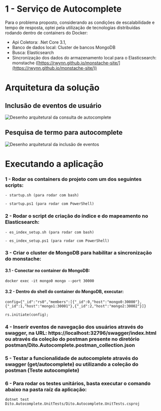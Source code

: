# 1 - Serviço de Autocomplete

Para o problema proposto, considerando as condições de escalabilidade e tempo de resposta, optei pela utilização de tecnologias distribuídas rodando dentro de containers do Docker:

- Api Coletora: .Net Core 3.1, 
- Banco de dados local: Cluster de bancos MongoDB
- Busca: Elasticsearch
- Sincronização dos dados do armazenamento local para o Elasticsearch: monstache ([https://rwynn.github.io/monstache-site/](https://rwynn.github.io/monstache-site/))

# Arquitetura da solução

## Inclusão de eventos de usuário
![Desenho arquitetural da consulta de autocomplete](https://drive.google.com/uc?export=view&id=1hQgOgTHaYMwR1n9w0WOkSZCHEeWrkPUY)

## Pesquisa de termo para autocomplete
![Desenho arquitetural da inclusão de eventos](https://drive.google.com/uc?export=view&id=10Zif_-u9k2HtMLK1lLt5ISKYxrRj3BRb)

# Executando a aplicação

### 1 - Rodar os containers do projeto com um dos seguintes scripts:

	- startup.sh (para rodar com bash)

	- startup.ps1 (para rodar com PowerShell)

### 2 - Rodar o script de criação do índice e do mapeamento no Elasticsearch:

	- es_index_setup.sh (para rodar com bash)

	- es_index_setup.ps1 (para rodar com PowerShell)

###  3 - Criar o cluster de MongoDB para habilitar a sincronização do monstache:

#### 3.1 - Conectar no container do MongoDB:

	docker exec -it mongo0 mongo --port 30000

  #### 3.2 - Dentro do shell do container do MongoDB, executar:

	config={"_id":"rs0","members":[{"_id":0,"host":"mongo0:30000"},{"_id":1,"host":"mongo1:30001"},{"_id":2,"host":"mongo2:30002"}]}

	rs.initiate(config);

### 4 - Inserir eventos de navegação dos usuários através do swagger, na URL: https://localhost:32796/swagger/index.html ou através da coleção do postman presente no diretório postman/Dito.Autocomplete.postman_collection.json

### 5 - Testar a funcionalidade de autocomplete através do swagger (get/autocomplete) ou utilizando a coleção do postman (Teste autocomplete)

### 6 - Para rodar os testes unitários, basta executar o comando abaixo na pasta raíz da aplicação:

	dotnet test Dito.Autocomplete.UnitTests/Dito.Autocomplete.UnitTests.csproj
